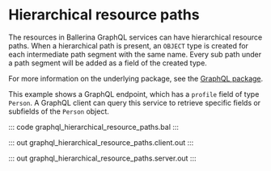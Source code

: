 # Hierarchical resource paths

The resources in Ballerina GraphQL services can have hierarchical resource paths. When a hierarchical path is present, an `OBJECT` type is created for each intermediate path segment with the same name. Every sub path under a path segment will be added as a field of the created type.

For more information on the underlying package, see the [GraphQL package](https://lib.ballerina.io/ballerina/graphql/latest/).

This example shows a GraphQL endpoint, which has a `profile` field of type `Person`. A GraphQL client can query this service to retrieve specific fields or subfields of the `Person` object.

::: code graphql_hierarchical_resource_paths.bal :::

::: out graphql_hierarchical_resource_paths.client.out :::

::: out graphql_hierarchical_resource_paths.server.out :::